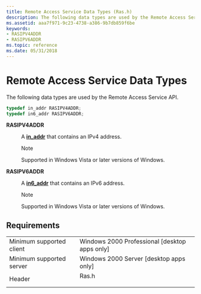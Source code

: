 ```yaml
---
title: Remote Access Service Data Types (Ras.h)
description: The following data types are used by the Remote Access Service API.
ms.assetid: aaa7f971-9c23-4738-a386-9b7db859f6be
keywords:
- RASIPV4ADDR
- RASIPV6ADDR
ms.topic: reference
ms.date: 05/31/2018
---
```


# Remote Access Service Data Types

The following data types are used by the Remote Access Service API.


```C++
typedef in_addr RASIPV4ADDR;
typedef in6_addr RASIPV6ADDR;
```



<dl> <dt>

**RASIPV4ADDR**
</dt> <dd>

A [**in\_addr**](/windows/desktop/api/winsock2/ns-winsock2-in_addr) that contains an IPv4 address.

> [!Note]  
> Supported in Windows Vista or later versions of Windows.

 

</dd> <dt>

**RASIPV6ADDR**
</dt> <dd>

A [**in6\_addr**](/previous-versions/windows/desktop/legacy/ms738560(v=vs.85)) that contains an IPv6 address.

> [!Note]  
> Supported in Windows Vista or later versions of Windows.

 

</dd> </dl>

## Requirements



|                                     |                                                                                  |
|-------------------------------------|----------------------------------------------------------------------------------|
| Minimum supported client<br/> | Windows 2000 Professional \[desktop apps only\]<br/>                       |
| Minimum supported server<br/> | Windows 2000 Server \[desktop apps only\]<br/>                             |
| Header<br/>                   | <dl> <dt>Ras.h</dt> </dl> |



 

